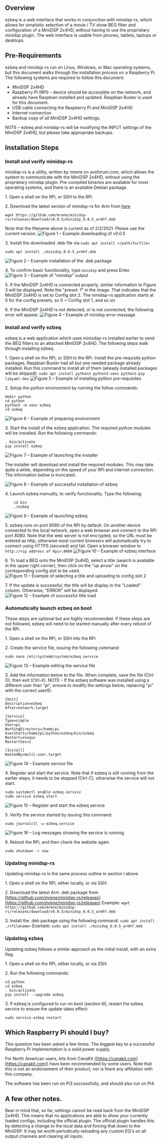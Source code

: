 ## Overview

ezbeq is a web interface that works in conjunction with minidsp-rs, which allows for simplistic selection of a movie / TV show BEQ filter and configuration of a MiniDSP 2x4HD, without having to use the proprietary minidsp plugin. The web interface is usable from phones, tablets, laptops or desktops.

## Pre-Requirements

ezbeq and minidsp-rs run on Linux, Windows, or Mac operating systems, but this document walks through the installation process on a Raspberry Pi. The following systems are required to follow this document:

- MiniDSP 2x4HD
- Raspberry Pi (RPi) – device should be accessible on the network, and already have Raspbian installed and updated. Raspbian Buster is used for this document.
- USB cable connecting the Raspberry Pi and MiniDSP 2x4HD
- Internet connection
- Backup copy of all MiniDSP 2x4HD settings.

NOTE – ezbeq and minidsp-rs will be modifying the INPUT settings of the MiniDSP 2x4HD, but please take appropriate backups.

## Installation Steps

### Install and verify minidsp-rs

minidsp-rs is a utility, written by mrene on avsforum.com, which allows the system to communicate with the MiniDSP 2x4HD, without using the proprietary minidsp plugin. Pre-compiled binaries are available for most operating systems, and there is an available Debian package.

1\. Open a shell on the RPi, or SSH to the RPi.

2\. Download the latest version of minidsp-rs for Arm from [here](https://github.com/mrene/minidsp-rs/releases)
``` 
wget https://github.com/mrene/minidsp-rs/releases/download/v0.0.5/minidsp_0.0.5_armhf.deb
```
Note that the filename above is current as of 2/2/2021. Please use the current version.
![Figure 1 – Example downloading of v0.0.5](./img/ezbeq-01.png)

3\. Install the downloaded .deb file via `sudo apt install </path/to/file>`
```
sudo apt install ./minidsp_0.0.5_armhf.deb
```
![Figure 2 – Example installation of the .deb package](./img/ezbeq-02.png)

4\. To confirm basic functionality, type `minidsp` and press Enter.
![Figure 3 – Example of &quot;minidsp&quot; output](./img/ezbeq-03.png)

5\. If the MiniDSP 2x4HD is connected properly, similar information to Figure 3 will be displayed. Note the &quot;preset: 1&quot; in the image. That indicates that the MiniDSP 2x4HD is set to Config slot 2. The minidsp-rs application starts at 0 for the config presets, so 0 = Config slot 1, and so on.

6\. If the MiniDSP 2x4HD is not detected, or is not connected, the following error will appear.
![Figure 4 – Example of minidsp error message](./img/ezbeq-04.png)

### Install and verify ezbeq

ezbeq is a web application which uses minisdsp-rs installed earlier to send the BEQ filters to an attached MiniDSP 2x4HD. The following steps walk through installing ezbeq.

1\. Open a shell on the RPi, or SSH to the RPi.
Install the pre-requisite python packages. Raspbian Buster had all but one needed package already installed. Run this command to install all of them (already installed packages will be skipped): `sudo apt install python3 python3-venv python3-pip libyaml-dev`
![Figure 5 – Example of installing python pre-requisites](./img/ezbeq-05.png)

2\. Setup the python environment by running the follow commands:
```
mkdir python
cd python
python3 -m venv ezbeq
cd ezbeq
```
![Figure 6 – Example of preparing environment](./img/ezbeq-06.png)

3\. Start the install of the ezbeq application. The required python modules will be installed. Run the following commands:
```
. bin/activate
pip install ezbeq
```  
![Figure 7 – Example of launching the installer](./img/ezbeq-07.png)

The installer will download and install the required modules. This may take quite a while, depending on the speed of your RPi and internet connection. The information below is truncated.

![Figure 8 – Example of successful installation of ezbeq](./img/ezbeq-08.png)

4\. Launch ezbeq manually, to verify functionality. Type the following:
```
    cd bin
    ./ezbeq
```
![Figure 9 – Example of launching ezbeq](./img/ezbeq-09.png)

5\. ezbeq runs on port 8080 of the RPi by default. On another device connected to the local network, open a web browser and connect to the RPi port 8080. Note that the web server is not encrypted, so the URL must be entered as http, otherwise most current browsers will automatically try to connect using HTTPS (secured) and fail.
Open a browser window to `http://<ip address of Rpi>:8080`
![Figure 10 – Example of ezbeq interface](./img/ezbeq-10.png)

6\. To load a BEQ onto the MiniDSP 2x4HD, select a title (search is available in the upper right corner), then click on the &quot;up arrow&quot; on the corresponding config slot to be used.
![Figure 11 – Example of selecting a title and uploading to config slot 2](./img/ezbeq-11.png)

7\. If the update is successful, the title will be display in the &quot;Loaded&quot; column. Otherwise, &quot;ERROR&quot; will be displayed.
![Figure 12 – Example of successful title load](./img/ezbeq-12.png)

### Automatically launch ezbeq on boot

These steps are optional but are highly recommended. If these steps are not followed, ezbeq will need to be started manually after every reboot of the RPi.

1\. Open a shell on the RPi, or SSH into the RPi.

2\. Create the service file, issuing the following command:
```
sudo nano /etc/systemd/system/ezbeq.service
```
![Figure 13 – Example editing the service file](./img/ezbeq-13.png)

3\. Add the information below to the file. When complete, save the file (Ctrl-O), then exit (Ctrl-X).
NOTE – If the ezbeq software was installed using a different user than &quot;pi&quot;, ensure to modify the settings below, replacing &quot;pi&quot; with the correct userID.
```
[Unit]
Description=ezbeq
After=network.target
    
[Service]
Type=simple
User=pi
WorkingDirectory=/home/pi
ExecStart=/home/pi/python/ezbeq/bin/ezbeq
Restart=always
RestartSec=1

[Install]
WantedBy=multi-user.target
```
![Figure 14 – Example service file](./img/ezbeq-14.png)

4\. Register and start the service. Note that if ezbeq is still running from the earlier steps, it needs to be stopped (Ctrl-C), otherwise the service will not start.
```
sudo systemctl enable ezbeq.service
sudo service ezbeq start
```
![Figure 15 – Register and start the ezbeq service](./img/ezbeq-15.png)

5\. Verify the service started by issuing this command:
```
sudo journalctl -u ezbeq.service
```
![Figure 16 – Log messages showing the service is running](./img/ezbeq-16.png)

6\. Reboot the RPi, and then check the website again.
```
sudo shutdown -r now
```

### Updating minidsp-rs

Updating minidsp-rs is the same process outline in section I above.

1\. Open a shell on the RPi, either locally, or via SSH.

2\. Download the latest Arm .deb package from [https://github.com/mrene/minidsp-rs/releases](https://github.com/mrene/minidsp-rs/releases)
Example: `wget https://github.com/mrene/minidsp-rs/releases/download/v0.0.5/minidsp_0.0.5_armhf.deb`

3\. Install the .deb package using the following command: `sudo apt install ./<filename>`
Example: `sudo apt install ./minidsp_0.0.5_armhf.deb`

### Updating ezbeq

Updating ezbeq follows a similar approach as the initial install, with an extra flag.

1\. Open a shell on the RPi, either locally, or via SSH.

2\. Run the following commands:
```
cd python
cd ezbeq
. bin/activate
pip install --upgrade ezbeq
```

3\. If ezbeq is configured to run on boot (section III), restart the ezbeq service to ensure the update takes effect:
```
sudo service ezbeq restart
```

## Which Raspberry Pi should I buy?

This question has been asked a few times. The biggest key to a successful Raspberry Pi implementation is a solid power supply.

For North American users, kits from CanaKit ([https://canakit.com](https://canakit.com)) have been recommended by some users. Note that this is not an endorsement of their product, nor is there any affiliation with this company.

The software has been run on Pi3 successfully, and should also run on Pi4.

## A few other notes.

Bear in mind that, so far, settings cannot be read back from the MiniDSP 2x4HD. This means that no applications are able to show your currently loaded configs, including the official plugin. The official plugin handles this by detecting a change to the local data and forcing that down to the MiniDSP. It may be worth periodically reloading any custom EQ&#39;s on all output channels and clearing all inputs.
